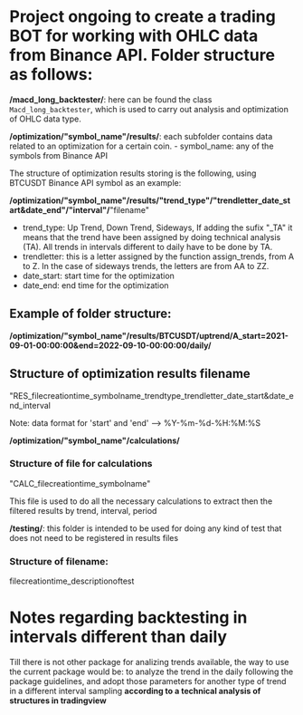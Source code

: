 # Project ongoing to create a trading BOT for working with OHLC data from Binance API. Folder structure as follows:

**/macd_long_backtester/**: here can be found the class `Macd_long_backtester`, which is used to carry out analysis and optimization of OHLC data type.

**/optimization/"symbol_name"/results/**: each subfolder contains data related to an optimization for a certain coin. - symbol_name: any of the symbols from Binance API

The structure of optimization results storing is the following, using BTCUSDT Binance API symbol as an example:

**/optimization/"symbol_name"/results/"trend_type"/"trendletter_date_start&date_end"/"interval"/**"filename"
- trend_type: Up Trend, Down Trend, Sideways, If adding the sufix "_TA" it means that the trend have been assigned by doing technical analysis (TA). All trends in intervals different to daily have to be done by TA.
- trendletter: this is a letter assigned by the function assign_trends, from A to Z. In the case of sideways trends, the letters are from AA to ZZ.
- date_start: start time for the optimization
- date_end: end time for the optimization

## Example of folder structure:

**/optimization/"symbol_name"/results/BTCUSDT/uptrend/A_start=2021-09-01-00:00:00&end=2022-09-10-00:00:00/daily/**

## Structure of optimization results filename

"RES_filecreationtime_symbolname_trendtype_trendletter_date_start&date_end_interval

Note: data format for 'start' and 'end' --> %Y-%m-%d-%H:%M:%S

**/optimization/"symbol_name"/calculations/**

### Structure of file for calculations

"CALC_filecreationtime_symbolname"

This file is used to do all the necessary calculations to extract then the filtered results by trend, interval, period

**/testing/**: this folder is intended to be used for doing any kind of test that does not need to be registered in results files

### Structure of filename:

filecreationtime_descriptionoftest

# Notes regarding backtesting in intervals different than daily

Till there is not other package for analizing trends available, the way to use the current package would be: to analyze
the trend in the daily following the package guidelines, and adopt those parameters for another type of trend in a different interval sampling **according to a technical analysis of structures in tradingview**